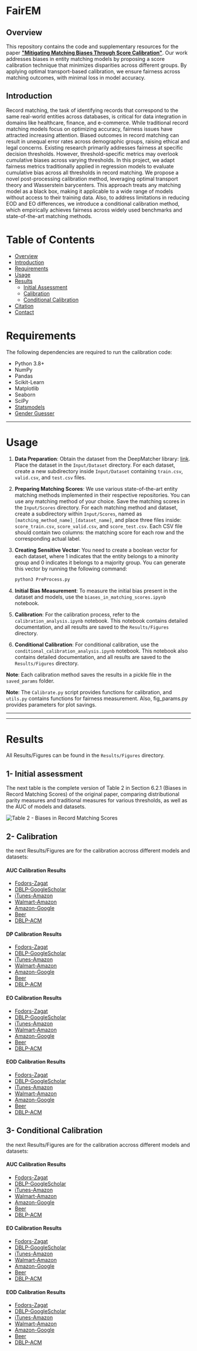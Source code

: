 # FairEM 

## Overview

This repository contains the code and supplementary resources for the paper [**"Mitigating Matching Biases Through Score Calibration"**](https://arxiv.org/abs/2411.01685). Our work addresses biases in entity matching models by proposing a score calibration technique that minimizes disparities across different groups. By applying optimal transport-based calibration, we ensure fairness across matching outcomes, with minimal loss in model accuracy.

## Introduction

Record matching, the task of identifying records that correspond to the same real-world entities across databases, is critical for data integration in domains like healthcare, finance, and e-commerce. While traditional record matching models focus on optimizing accuracy, fairness issues have attracted increasing attention. Biased outcomes in record matching can result in unequal error rates across demographic groups, raising ethical and legal concerns. Existing research primarily addresses fairness at specific decision thresholds. However, threshold-specific metrics may overlook cumulative biases across varying thresholds. In this project, we adapt fairness metrics traditionally applied in regression models to evaluate cumulative bias across all thresholds in record matching. We propose a novel post-processing calibration method, leveraging optimal transport theory and Wasserstein barycenters. This approach treats any matching model as a black box, making it applicable to a wide range of models without access to their training data. Also, to address limitations in reducing EOD and EO differences, we introduce a conditional calibration method, which empirically achieves fairness across widely used benchmarks and state-of-the-art matching methods.


# Table of Contents
- [Overview](#overview)
- [Introduction](#introduction)
- [Requirements](#requirements)
- [Usage](#usage)
- [Results](#results)
  - [Initial Assessment](#1--initial-assessment)
  - [Calibration](#2--calibration)
  - [Conditional Calibration](#3--conditional-calibration)
- [Citation](#citation)
- [Contact](#contact)



# Requirements

The following dependencies are required to run the calibration code:

- Python 3.8+
- NumPy
- Pandas
- Scikit-Learn
- Matplotlib
- Seaborn
- SciPy
- [Statsmodels](https://www.statsmodels.org/stable/index.html)
- [Gender Guesser](https://pypi.org/project/gender-guesser/)

------
# Usage

1. **Data Preparation**: Obtain the dataset from the DeepMatcher library: [link](https://github.com/anhaidgroup/deepmatcher/blob/master/Datasets.md). Place the dataset in the `Input/Dataset` directory. For each dataset, create a new subdirectory inside `Input/Dataset` containing `train.csv`, `valid.csv`, and `test.csv` files.

2. **Preparing Matching Scores**: We use various state-of-the-art entity matching methods implemented in their respective repositories. You can use any matching method of your choice. Save the matching scores in the `Input/Scores` directory. For each matching method and dataset, create a subdirectory within `Input/Scores`, named as `[matching_method_name]_[dataset_name]`, and place three files inside: `score_train.csv`, `score_valid.csv`, and `score_test.csv`. Each CSV file should contain two columns: the matching score for each row and the corresponding actual label.

3. **Creating Sensitive Vector**: You need to create a boolean vector for each dataset, where 1 indicates that the entity belongs to a minority group and 0 indicates it belongs to a majority group. You can generate this vector by running the following command:

   ```bash
   python3 PreProcess.py
   ```

4. **Initial Bias Measurement**: To measure the initial bias present in the dataset and models, use the `biases_in_matching_scores.ipynb` notebook.

5. **Calibration**: For the calibration process, refer to the `calibration_analysis.ipynb` notebook. This notebook contains detailed documentation, and all results are saved to the `Results/Figures` directory.

6. **Conditional Calibration**: For conditional calibration, use the `conditional_calibration_analysis.ipynb` notebook. This notebook also contains detailed documentation, and all results are saved to the `Results/Figures` directory.

**Note**: Each calibration method saves the results in a pickle file in the `saved_params` folder.

**Note**: The `Calibrate.py` script provides functions for calibration, and `utils.py` contains functions for fairness measurement. Also, fig_params.py provides parameters for plot savings.


------
-----
# Results

All Results/Figures can be found in the `Results/Figures` directory.

## 1- Initial assessment
The next table is the complete version of Table 2 in Section 6.2.1 (Biases in Record Matching Scores) of the original paper, comparing distributional parity measures and traditional measures for various thresholds, as well as the AUC of models and datasets.

![Table 2 - Biases in Record Matching Scores](Results/Figures/table2_complete.png)


## 2- Calibration
the next Results/Figures are for the calibration accross different models and datasets:

#### AUC Calibration Results

- [Fodors-Zagat](Results/Figures/auc_Fodors-Zagat.pdf)
- [DBLP-GoogleScholar](Results/Figures/auc_DBLP-GoogleScholar.pdf)
- [iTunes-Amazon](Results/Figures/auc_iTunes-Amazon.pdf)
- [Walmart-Amazon](Results/Figures/auc_Walmart-Amazon.pdf)
- [Amazon-Google](Results/Figures/auc_Amazon-Google.pdf)
- [Beer](Results/Figures/auc_Beer.pdf)
- [DBLP-ACM](Results/Figures/auc_DBLP-ACM.pdf)

#### DP Calibration Results

- [Fodors-Zagat](Results/Figures/DP_Fodors-Zagat.pdf)
- [DBLP-GoogleScholar](Results/Figures/DP_DBLP-GoogleScholar.pdf)
- [iTunes-Amazon](Results/Figures/DP_iTunes-Amazon.pdf)
- [Walmart-Amazon](Results/Figures/DP_Walmart-Amazon.pdf)
- [Amazon-Google](Results/Figures/DP_Amazon-Google.pdf)
- [Beer](Results/Figures/DP_Beer.pdf)
- [DBLP-ACM](Results/Figures/DP_DBLP-ACM.pdf)

#### EO Calibration Results

- [Fodors-Zagat](Results/Figures/EO_Fodors-Zagat.pdf)
- [DBLP-GoogleScholar](Results/Figures/EO_DBLP-GoogleScholar.pdf)
- [iTunes-Amazon](Results/Figures/EO_iTunes-Amazon.pdf)
- [Walmart-Amazon](Results/Figures/EO_Walmart-Amazon.pdf)
- [Amazon-Google](Results/Figures/EO_Amazon-Google.pdf)
- [Beer](Results/Figures/EO_Beer.pdf)
- [DBLP-ACM](Results/Figures/EO_DBLP-ACM.pdf)

#### EOD Calibration Results

- [Fodors-Zagat](Results/Figures/EOD_Fodors-Zagat.pdf)
- [DBLP-GoogleScholar](Results/Figures/EOD_DBLP-GoogleScholar.pdf)
- [iTunes-Amazon](Results/Figures/EOD_iTunes-Amazon.pdf)
- [Walmart-Amazon](Results/Figures/EOD_Walmart-Amazon.pdf)
- [Amazon-Google](Results/Figures/EOD_Amazon-Google.pdf)
- [Beer](Results/Figures/EOD_Beer.pdf)
- [DBLP-ACM](Results/Figures/EOD_DBLP-ACM.pdf)



## 3- Conditional Calibration
the next Results/Figures are for the calibration accross different models and datasets:

#### AUC Calibration Results

- [Fodors-Zagat](Results/Figures/AUC_Fodors-Zagat_alg2.pdf)
- [DBLP-GoogleScholar](Results/Figures/AUC_DBLP-GoogleScholar_alg2.pdf)
- [iTunes-Amazon](Results/Figures/AUC_iTunes-Amazon_alg2.pdf)
- [Walmart-Amazon](Results/Figures/AUC_Walmart-Amazon_alg2.pdf)
- [Amazon-Google](Results/Figures/AUC_Amazon-Google_alg2.pdf)
- [Beer](Results/Figures/AUC_Beer_alg2.pdf)
- [DBLP-ACM](Results/Figures/AUC_DBLP-ACM_alg2.pdf)

#### EO Calibration Results

- [Fodors-Zagat](Results/Figures/EO_Fodors-Zagat_alg2.pdf)
- [DBLP-GoogleScholar](Results/Figures/EO_DBLP-GoogleScholar_alg2.pdf)
- [iTunes-Amazon](Results/Figures/EO_iTunes-Amazon_alg2.pdf)
- [Walmart-Amazon](Results/Figures/EO_Walmart-Amazon_alg2.pdf)
- [Amazon-Google](Results/Figures/EO_Amazon-Google_alg2.pdf)
- [Beer](Results/Figures/EO_Beer_alg2.pdf)
- [DBLP-ACM](Results/Figures/EO_DBLP-ACM_alg2.pdf)

#### EOD Calibration Results

- [Fodors-Zagat](Results/Figures/EOD_Fodors-Zagat_alg2.pdf)
- [DBLP-GoogleScholar](Results/Figures/EOD_DBLP-GoogleScholar_alg2.pdf)
- [iTunes-Amazon](Results/Figures/EOD_iTunes-Amazon_alg2.pdf)
- [Walmart-Amazon](Results/Figures/EOD_Walmart-Amazon_alg2.pdf)
- [Amazon-Google](Results/Figures/EOD_Amazon-Google_alg2.pdf)
- [Beer](Results/Figures/EOD_Beer_alg2.pdf)
- [DBLP-ACM](Results/Figures/EOD_DBLP-ACM_alg2.pdf)


<!-- 

-----
----
## Citation

If you use this code in your research, please cite our paper:

```bibtex
@article{moslemi2024mitigating,
  title={Mitigating Matching Biases Through Score Calibration},
  author={Moslemi, Mohammad Hossein and Milani, Mostafa},
  journal={arXiv preprint arXiv:2411.01685},
  year={2024}
}
```

## Contact

For any questions or issues, feel free to open an issue on this repository or contact me via email: [mohammad.moslemi@uwo.ca](mailto:mohammad.moslemi@uwo.ca).


 -->
